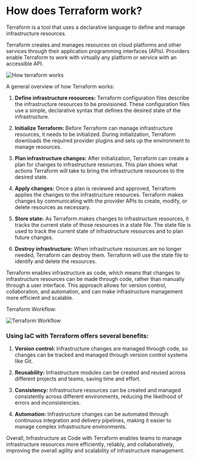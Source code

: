 # How does Terraform work?

Terraform is a tool that uses a declarative language to define and manage infrastructure resources.

Terraform creates and manages resources on cloud platforms and other services through their application programming interfaces (APIs). Providers enable Terraform to work with virtually any platform or service with an accessible API.

![How terraform works](../assets/terraform_work.png)

A general overview of how Terraform works:

1. **Define infrastructure resources:** Terraform configuration files describe the infrastructure resources to be provisioned. These configuration files use a simple, declarative syntax that defines the desired state of the infrastructure.

1. **Initialize Terraform:** Before Terraform can manage infrastructure resources, it needs to be initialized. During initialization, Terraform downloads the required provider plugins and sets up the environment to manage resources.

1. **Plan infrastructure changes:** After initialization, Terraform can create a plan for changes to infrastructure resources. This plan shows what actions Terraform will take to bring the infrastructure resources to the desired state.

1. **Apply changes:** Once a plan is reviewed and approved, Terraform applies the changes to the infrastructure resources. Terraform makes changes by communicating with the provider APIs to create, modify, or delete resources as necessary.

1. **Store state:** As Terraform makes changes to infrastructure resources, it tracks the current state of those resources in a state file. The state file is used to track the current state of infrastructure resources and to plan future changes.

1. **Destroy infrastructure:** When infrastructure resources are no longer needed, Terraform can destroy them. Terraform will use the state file to identify and delete the resources.

Terraform enables infrastructure as code, which means that changes to infrastructure resources can be made through code, rather than manually through a user interface. This approach allows for version control, collaboration, and automation, and can make infrastructure management more efficient and scalable.

Terraform Workflow:

![Terraform Workflow](../assets/terraform_workflow.png)

### Using IaC with Terraform offers several benefits:

1. **Version control:** Infrastructure changes are managed through code, so changes can be tracked and managed through version control systems like Git.

1. **Reusability:** Infrastructure modules can be created and reused across different projects and teams, saving time and effort.

1. **Consistency:** Infrastructure resources can be created and managed consistently across different environments, reducing the likelihood of errors and inconsistencies.

1. **Automation:** Infrastructure changes can be automated through continuous integration and delivery pipelines, making it easier to manage complex infrastructure environments.

Overall, Infrastructure as Code with Terraform enables teams to manage infrastructure resources more efficiently, reliably, and collaboratively, improving the overall agility and scalability of infrastructure management.
